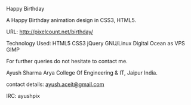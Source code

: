 Happy Birthday

A Happy Birthday animation design in CSS3, HTML5.

URL: http://pixelcount.net/birthday/

Technology Used: HTML5 CSS3 jQuery  GNU/Linux Digital Ocean as VPS GIMP

For further queries do not hesitate to contact me.

Ayush Sharma Arya College Of Engineering & IT, Jaipur India.

contact details: ayush.aceit@gmail.com

IRC: ayushpix
